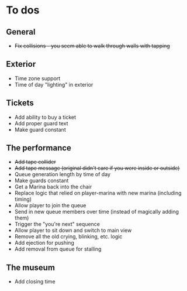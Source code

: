 # To dos

## General
* ~~Fix collisions - you seem able to walk through walls with tapping~~

## Exterior
* Time zone support
* Time of day "lighting" in exterior

## Tickets
* Add ability to buy a ticket
* Add proper guard text
* Make guard constant

## The performance
* ~~Add tape collider~~
* ~~Add tape message (original didn't care if you were inside or outside)~~
* Queue generation length by time of day
* Make guards constant
* Get a Marina back into the chair
* Replace logic that relied on player-marina with new marina (including timing)
* Allow player to join the queue
* Send in new queue members over time (instead of magically adding them)
* Trigger the "you're next" sequence
* Allow player to sit down and switch to main view
* Remove all the old crying, blinking, etc. logic
* Add ejection for pushing
* Add removal from queue for stalling

## The museum
* Add closing time
